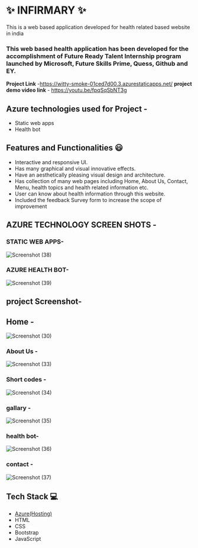 # ✨ INFIRMARY ✨

This is a web based application developed for health related based website in india

### This web based health application has been developed for the accomplishment of Future Ready Talent Internship program launched by Microsoft, Future Skills Prime, Quess, Github and EY.


**Project Link** -https://witty-smoke-01ced7d00.3.azurestaticapps.net/
**project demo video link** - https://youtu.be/fpqSqSbNT3g

## Azure technologies used for Project -

- Static web apps
- Health bot

## Features and Functionalities 😃

- Interactive and responsive UI.
- Has many graphical and visual innovative effects.
- Have an aesthetically pleasing visual design and architecture.
- Has collection of many web pages including Home, About Us, Contact, Menu, health topics and health related information etc.
- User can know about health information through this website.
- Included the feedback Survey form to increase the scope of improvement 


## AZURE TECHNOLOGY SCREEN SHOTS -


### STATIC WEB APPS-
![Screenshot (38)](https://github.com/hemasaivelagalet/project-frt/assets/116558962/da14d792-cb7b-41ad-ab25-0cadaec4b34b)






### AZURE HEALTH BOT-
![Screenshot (39)](https://github.com/hemasaivelagalet/project-frt/assets/116558962/96767d1d-7763-45ff-9e37-ca9512ac9926)



## project Screenshot-

## Home -
   ![Screenshot (30)](https://github.com/hemasaivelagalet/project-frt/assets/116558962/bc0805f2-7491-4087-b865-6229657e72f5)

### About Us -
![Screenshot (33)](https://github.com/hemasaivelagalet/project-frt/assets/116558962/910f22af-fbfb-4225-a0db-d3e78edf8c2a)

### Short codes -


![Screenshot (34)](https://github.com/hemasaivelagalet/project-frt/assets/116558962/d32de2f1-a894-4945-813c-0f7fa971b728)



### gallary -


![Screenshot (35)](https://github.com/hemasaivelagalet/project-frt/assets/116558962/e388c2a2-ad59-4c32-b009-f9c879b5093f)

### health bot-

![Screenshot (36)](https://github.com/hemasaivelagalet/project-frt/assets/116558962/c5286457-c55b-4e4c-b899-b2141820c001)


### contact -

![Screenshot (37)](https://github.com/hemasaivelagalet/project-frt/assets/116558962/40c7c690-1d9d-460c-847a-6316cefc3378)



## Tech Stack 💻

- [Azure(Hosting)](https://azure.microsoft.com/en-in/features/azure-portal/)
- HTML
- CSS
- Bootstrap
- JavaScript
